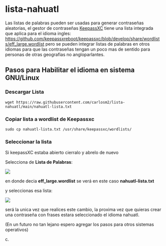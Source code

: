 # lista-nahuatl

Las listas de palabras pueden ser usadas para generar contraseñas aleatorias, el gestor de contraseñas [KeepassXC](https://keepassxc.org/) tiene una lista integrada que aplica para el idioma ingles: https://github.com/keepassxreboot/keepassxc/blob/develop/share/wordlists/eff_large.wordlist pero se pueden integrar listas de palabras en otros idiomas para que las contraseñas tengan un poco mas de sentido para personas de otras geografias no angloparlantes.

## Pasos para Habilitar el idioma en sistema GNU/Linux

### Descargar Lista

`wget https://raw.githubusercontent.com/carlosm2/lista-nahuatl/main/nahuatl-lista.txt`

### Copiar lista a wordlist de Keepassxc

`sudo cp nahuatl-lista.txt /usr/share/keepassxc/wordlists/`

### Seleccionar la lista

Si keepassXC estaba abierto cierralo y abrelo de nuevo

Selecciona de **Lista de Palabras**:

![](<https://cacu.tech/img/kipas1.png>)

en donde decia **eff_large.wordlist** se verá en este caso **nahuatl-lista.txt**

y seleccionas esa lista:

![](<https://cacu.tech/img/kipas2.png>)

será la unica vez que realices este cambio, la proxima vez que quieras crear una contraseña con frases estara seleccionado el idioma nahuatl.

(En un futuro no tan lejano espero agregar los pasos para otros sistemas operativos)

c.
